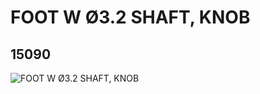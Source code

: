 # FOOT W Ø3.2 SHAFT, KNOB
## 15090
![FOOT W Ø3.2 SHAFT, KNOB](https://lc-www-live-s.legocdn.com/media/bricks/5/2/6070084.jpg)